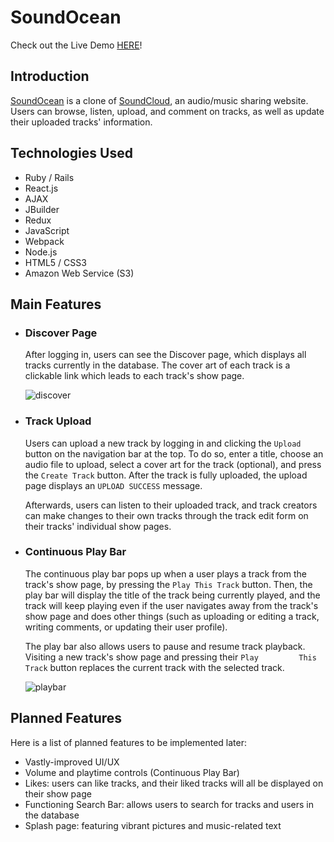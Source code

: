 # SoundOcean

Check out the Live Demo [HERE](https://soundocean.herokuapp.com/#/)!

## Introduction

[SoundOcean](https://soundocean.herokuapp.com/#/) is a clone of [SoundCloud](https://soundcloud.com), an audio/music sharing website. Users can browse, listen, upload, and comment on tracks, as well as update their uploaded tracks' information.

## Technologies Used

- Ruby / Rails
- React.js
- AJAX
- JBuilder
- Redux
- JavaScript
- Webpack
- Node.js
- HTML5 / CSS3
- Amazon Web Service (S3)

## Main Features

- ### Discover Page

    After logging in, users can see the Discover page, which displays all tracks currently in the database. The cover art of each       track is a clickable link which leads to each track's show page. 
    
    ![discover](https://i.imgur.com/FiJWObv.png)

- ### Track Upload

    Users can upload a new track by logging in and clicking the `Upload` button on the navigation bar at the top. To do so, enter a     title, choose an audio file to upload, select a cover art for the track (optional), and press the `Create Track` button. After       the track is fully uploaded, the upload page displays an `UPLOAD SUCCESS` message.

    Afterwards, users can listen to their uploaded track, and track creators can make changes to their own tracks through the track     edit form on their tracks' individual show pages.

- ### Continuous Play Bar

    The continuous play bar pops up when a user plays a track from the track's show page, by pressing the `Play This Track` button.     Then, the play bar will display the title of the track being currently played, and the track will keep playing even if the user     navigates away from the track's show page and does other things (such as uploading or editing a track, writing comments, or         updating their user profile).
    
    The play bar also allows users to pause and resume track playback. Visiting a new track's show page and pressing their `Play         This Track` button replaces the current track with the selected track.
    
    ![playbar](https://i.imgur.com/bSKLHxz.png)
    
## Planned Features

Here is a list of planned features to be implemented later:

- Vastly-improved UI/UX
- Volume and playtime controls (Continuous Play Bar)
- Likes: users can like tracks, and their liked tracks will all be displayed on their show page
- Functioning Search Bar: allows users to search for tracks and users in the database
- Splash page: featuring vibrant pictures and music-related text
